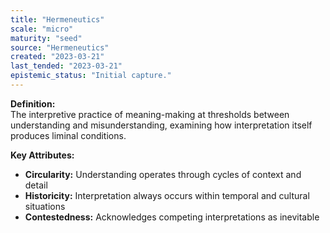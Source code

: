 ```yaml
---
title: "Hermeneutics"
scale: "micro"
maturity: "seed"
source: "Hermeneutics"
created: "2023-03-21"
last_tended: "2023-03-21"
epistemic_status: "Initial capture."
---
```

**Definition:**  
The interpretive practice of meaning-making at thresholds between understanding and misunderstanding, examining how interpretation itself produces liminal conditions.

**Key Attributes:**  
- **Circularity:** Understanding operates through cycles of context and detail  
- **Historicity:** Interpretation always occurs within temporal and cultural situations  
- **Contestedness:** Acknowledges competing interpretations as inevitable
